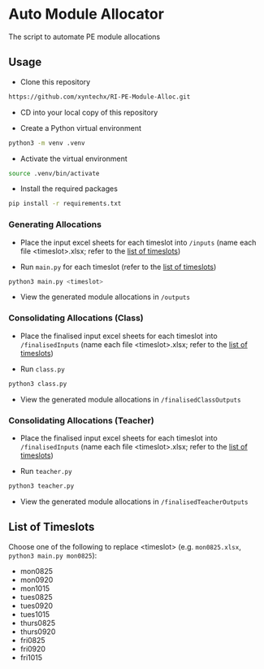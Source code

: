 # Auto Module Allocator
The script to automate PE module allocations

## Usage

- Clone this repository
```bash
https://github.com/xyntechx/RI-PE-Module-Alloc.git
```

- CD into your local copy of this repository

- Create a Python virtual environment
```bash
python3 -m venv .venv
```

- Activate the virtual environment
```bash
source .venv/bin/activate
```

- Install the required packages
```bash
pip install -r requirements.txt
```

### Generating Allocations

- Place the input excel sheets for each timeslot into `/inputs` (name each file \<timeslot>.xlsx; refer to the [list of timeslots](#list-of-timeslots))

- Run `main.py` for each timeslot (refer to the [list of timeslots](#list-of-timeslots))
```bash
python3 main.py <timeslot>
```

- View the generated module allocations in `/outputs`

### Consolidating Allocations (Class)

- Place the finalised input excel sheets for each timeslot into `/finalisedInputs` (name each file \<timeslot>.xlsx; refer to the [list of timeslots](#list-of-timeslots))

- Run `class.py`
```bash
python3 class.py
```

- View the generated module allocations in `/finalisedClassOutputs`

### Consolidating Allocations (Teacher)

- Place the finalised input excel sheets for each timeslot into `/finalisedInputs` (name each file \<timeslot>.xlsx; refer to the [list of timeslots](#list-of-timeslots))

- Run `teacher.py`
```bash
python3 teacher.py
```

- View the generated module allocations in `/finalisedTeacherOutputs`

## List of Timeslots
Choose one of the following to replace \<timeslot> (e.g. `mon0825.xlsx`, `python3 main.py mon0825`):

- mon0825
- mon0920
- mon1015
- tues0825
- tues0920
- tues1015
- thurs0825
- thurs0920
- fri0825
- fri0920
- fri1015
